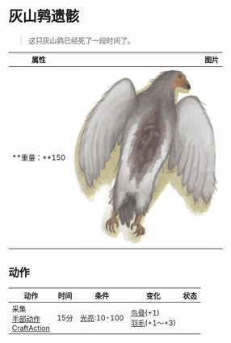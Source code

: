 # 灰山鹑遗骸  
> 这只灰山鹑已经死了一段时间了。  
  
  属性  |   图片   
 ----  |  ----:   
 **重量：**150  |  ![](Sprite/PartridgeCarcass.png)   
  
## 动作  
动作  |  时间  |  条件  |  变化  |  状态  
----  |  ----  |  ----  |  ----  |  ----  
采集<br>[手部动作](HandAction.md)<br>[CraftAction](CraftAction.md)  |  15分  |  [光亮](Light.md):10-100  |  [鸟骨](BonesBird.md)(+1)<br>[羽毛](Feathers.md)(+1～+3)<br>  |    
